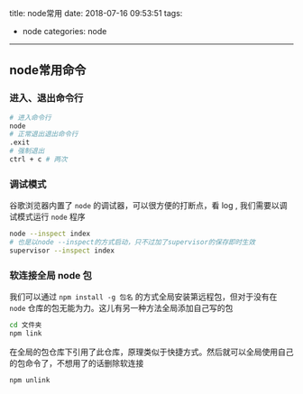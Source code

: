 title: node常用
date: 2018-07-16 09:53:51
tags:
- node
categories: node
---

## node常用命令

### 进入、退出命令行
``` bash
# 进入命令行
node
# 正常退出退出命令行
.exit
# 强制退出
ctrl + c # 两次
```

### 调试模式
谷歌浏览器内置了 `node` 的调试器，可以很方便的打断点，看 log , 我们需要以调试模式运行 `node` 程序
``` bash
node --inspect index
# 也是以node --inspect的方式启动，只不过加了supervisor的保存即时生效
supervisor --inspect index  
```

### 软连接全局 node 包
我们可以通过 `npm install -g 包名` 的方式全局安装第远程包，但对于没有在 `node` 仓库的包无能为力。这儿有另一种方法全局添加自己写的包
``` bash
cd 文件夹
npm link
```
在全局的包仓库下引用了此仓库，原理类似于快捷方式。然后就可以全局使用自己的包命令了，不想用了的话删除软连接
``` bash
npm unlink
```
<!-- more -->
